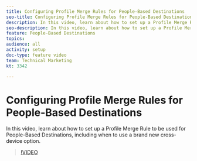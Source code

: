 ```yaml
---
title: Configuring Profile Merge Rules for People-Based Destinations
seo-title: Configuring Profile Merge Rules for People-Based Destinations in Adobe Audience Manager
description: In this video, learn about how to set up a Profile Merge Rule to be used for People-Based Destinations, including when to use a brand new cross-device option.
seo-description: In this video, learn about how to set up a Profile Merge Rule to be used for People-Based Destinations, including when to use a brand new cross-device option. Adobe Audience Manager
feature: People-Based Destinations
topics: 
audience: all
activity: setup
doc-type: feature video
team: Technical Marketing
kt: 3342

---
```


# Configuring Profile Merge Rules for People-Based Destinations

In this video, learn about how to set up a Profile Merge Rule to be used for People-Based Destinations, including when to use a brand new cross-device option.

>[!VIDEO](https://video.tv.adobe.com/v/29076/?quality=12)
